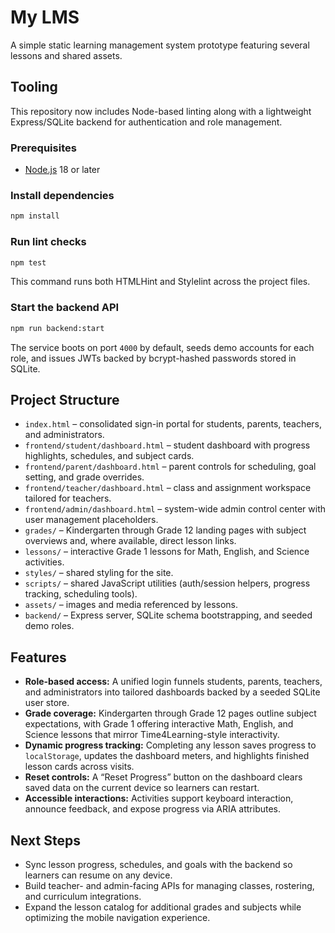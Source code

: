# My LMS

A simple static learning management system prototype featuring several lessons and shared assets.

## Tooling

This repository now includes Node-based linting along with a lightweight Express/SQLite backend for authentication and role management.

### Prerequisites
- [Node.js](https://nodejs.org/) 18 or later

### Install dependencies
```bash
npm install
```

### Run lint checks
```bash
npm test
```
This command runs both HTMLHint and Stylelint across the project files.

### Start the backend API
```bash
npm run backend:start
```
The service boots on port `4000` by default, seeds demo accounts for each role, and issues JWTs backed by bcrypt-hashed passwords stored in SQLite.

## Project Structure
- `index.html` – consolidated sign-in portal for students, parents, teachers, and administrators.
- `frontend/student/dashboard.html` – student dashboard with progress highlights, schedules, and subject cards.
- `frontend/parent/dashboard.html` – parent controls for scheduling, goal setting, and grade overrides.
- `frontend/teacher/dashboard.html` – class and assignment workspace tailored for teachers.
- `frontend/admin/dashboard.html` – system-wide admin control center with user management placeholders.
- `grades/` – Kindergarten through Grade 12 landing pages with subject overviews and, where available, direct lesson links.
- `lessons/` – interactive Grade 1 lessons for Math, English, and Science activities.
- `styles/` – shared styling for the site.
- `scripts/` – shared JavaScript utilities (auth/session helpers, progress tracking, scheduling tools).
- `assets/` – images and media referenced by lessons.
- `backend/` – Express server, SQLite schema bootstrapping, and seeded demo roles.

## Features
- **Role-based access:** A unified login funnels students, parents, teachers, and administrators into tailored dashboards backed by a seeded SQLite user store.
- **Grade coverage:** Kindergarten through Grade 12 pages outline subject expectations, with Grade 1 offering interactive Math, English, and Science lessons that mirror Time4Learning-style interactivity.
- **Dynamic progress tracking:** Completing any lesson saves progress to `localStorage`, updates the dashboard meters, and highlights finished lesson cards across visits.
- **Reset controls:** A “Reset Progress” button on the dashboard clears saved data on the current device so learners can restart.
- **Accessible interactions:** Activities support keyboard interaction, announce feedback, and expose progress via ARIA attributes.

## Next Steps
- Sync lesson progress, schedules, and goals with the backend so learners can resume on any device.
- Build teacher- and admin-facing APIs for managing classes, rostering, and curriculum integrations.
- Expand the lesson catalog for additional grades and subjects while optimizing the mobile navigation experience.

